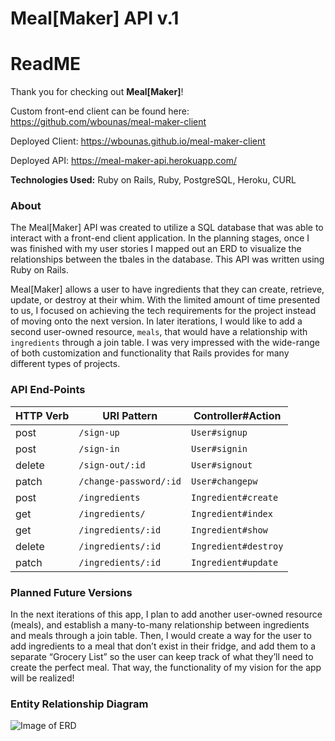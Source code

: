 # **Meal[Maker] API v.1**
# **ReadME**

Thank you for checking out **Meal[Maker]**!

Custom front-end client can be found here:
https://github.com/wbounas/meal-maker-client

Deployed Client:
https://wbounas.github.io/meal-maker-client

Deployed API:
https://meal-maker-api.herokuapp.com/

**Technologies Used:**
Ruby on Rails, Ruby, PostgreSQL, Heroku, CURL

### **About**

The Meal[Maker] API was created to utilize a SQL database that was able to interact with a front-end client application. In the planning stages, once I was finished with my user stories I mapped out an ERD to visualize the relationships between the tbales in the database. This API was written using Ruby on Rails.

Meal[Maker] allows a user to have ingredients that they can create, retrieve, update, or destroy at their whim. With the limited amount of time presented to us, I focused on achieving the tech requirements for the project instead of moving onto the next version. In later iterations, I would like to add a second user-owned resource, `meals`, that would have a relationship with `ingredients` through a join table. I was very impressed with the wide-range of both customization and functionality that Rails provides for many different types of projects.

### **API End-Points**

| HTTP Verb | URI Pattern         | Controller#Action |
|--------|------------------------|-------------------|
| post   | `/sign-up`             | `User#signup`    |
| post   | `/sign-in`             | `User#signin`    |
| delete | `/sign-out/:id`        | `User#signout`   |
| patch  | `/change-password/:id` | `User#changepw`  |
| post   | `/ingredients`         | `Ingredient#create`  |
| get    | `/ingredients/`        | `Ingredient#index` |
| get    | `/ingredients/:id`     | `Ingredient#show` |
| delete | `/ingredients/:id`     | `Ingredient#destroy` |
| patch  | `/ingredients/:id`     | `Ingredient#update` |


### **Planned Future Versions**

In the next iterations of this app, I plan to add another user-owned resource (meals), and establish a many-to-many relationship between ingredients and meals through a join table. Then, I would create a way for the user to add ingredients to a meal that don’t exist in their fridge, and add them to a separate “Grocery List” so the user can keep track of what they’ll need to create the perfect meal. That way, the functionality of my vision for the app will be realized!


### **Entity Relationship Diagram**

![Image of ERD](https://i.imgur.com/DtvZBUe.png)
